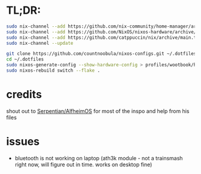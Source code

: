 # TL;DR:
```sh
sudo nix-channel --add https://github.com/nix-community/home-manager/archive/release-24.05.tar.gz home-manager
sudo nix-channel --add https://github.com/NixOS/nixos-hardware/archive/master.tar.gz nixos-hardware
sudo nix-channel --add https://github.com/catppuccin/nix/archive/main.tar.gz catppuccin
sudo nix-channel --update

git clone https://github.com/countnoobula/nixos-configs.git ~/.dotfiles
cd ~/.dotfiles
sudo nixos-generate-config --show-hardware-config > profiles/wootbook/hardware-configuration.nix
sudo nixos-rebuild switch --flake .
```

# credits
shout out to [Serpentian/AlfheimOS](https://github.com/Serpentian/AlfheimOS/) for most of the inspo and help from his files

# issues
- bluetooth is not working on laptop (ath3k module - not a trainsmash right now, will figure out in time. works on desktop fine)
